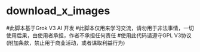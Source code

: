 # download_x_images

#此脚本基于Grok V3 AI 开发
#此脚本仅用来学习交流，请勿用于非法事情，一切使用后果，由使用者承担，作者不承担任何责任
#使用此代码请遵守GPL V3协议(附加条款，禁止用于商业活动，或者谋取利益行为)
